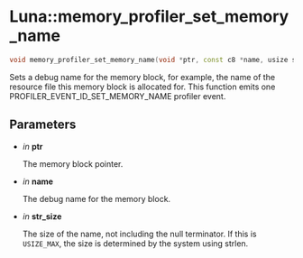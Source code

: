 # Luna::memory_profiler_set_memory_name

```c++
void memory_profiler_set_memory_name(void *ptr, const c8 *name, usize str_size=USIZE_MAX)
```

Sets a debug name for the memory block, for example, the name of the resource file this memory block is allocated for. This function emits one PROFILER_EVENT_ID_SET_MEMORY_NAME profiler event. 



## Parameters
* *in* **ptr**

    The memory block pointer. 

* *in* **name**

    The debug name for the memory block. 

* *in* **str_size**

    The size of the name, not including the null terminator. If this is `USIZE_MAX`, the size is determined by the system using strlen. 

